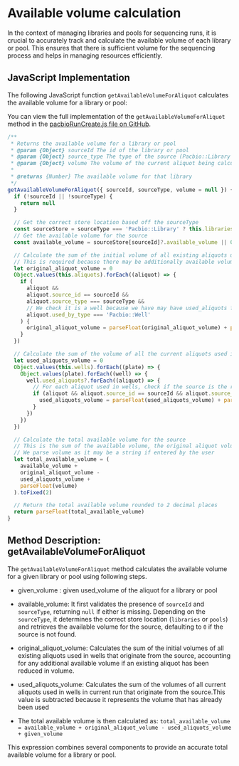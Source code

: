 # Available volume calculation

In the context of managing libraries and pools for sequencing runs, it is crucial to accurately track and calculate the available volume of each library or pool. 
This ensures that there is sufficient volume for the sequencing process and helps in managing resources efficiently.

## JavaScript Implementation
The following JavaScript function `getAvailableVolumeForAliquot` calculates the available volume for a library or pool:

You can view the full implementation of the `getAvailableVolumeForAliquot` method in the [pacbioRunCreate.js file on GitHub](https://github.com/sanger/traction-ui/blob/develop/src/stores/pacbioRunCreate.js).

```javascript
/**
 * Returns the available volume for a library or pool
 * @param {Object} sourceId The id of the library or pool
 * @param {Object} source_type The type of the source (Pacbio::Library or Pacbio::Pool)
 * @param {Object} volume The volume of the current aliquot being calculated for
 *
 * @returns {Number} The available volume for that library
 */
getAvailableVolumeForAliquot({ sourceId, sourceType, volume = null }) {
  if (!sourceId || !sourceType) {
    return null
  }

  // Get the correct store location based off the sourceType
  const sourceStore = sourceType === 'Pacbio::Library' ? this.libraries : this.pools
  // Get the available volume for the source
  const available_volume = sourceStore[sourceId]?.available_volume || 0

  // Calculate the sum of the initial volume of all existing aliquots used in wells that are from the source
  // This is required because there may be additionally available volume if an existing aliquot has been reduced in volume
  let original_aliquot_volume = 0
  Object.values(this.aliquots).forEach((aliquot) => {
    if (
      aliquot &&
      aliquot.source_id == sourceId &&
      aliquot.source_type === sourceType &&
      // We check it is a well because we have may have used_aliquots from a pool
      aliquot.used_by_type === 'Pacbio::Well'
    ) {
      original_aliquot_volume = parseFloat(original_aliquot_volume) + parseFloat(aliquot.volume)
    }
  })

  // Calculate the sum of the volume of all the current aliquots used in wells that are from the source
  let used_aliquots_volume = 0
  Object.values(this.wells).forEach((plate) => {
    Object.values(plate).forEach((well) => {
      well.used_aliquots?.forEach((aliquot) => {
        // For each aliquot used in wells, check if the source is the required source and if so add the volume used
        if (aliquot && aliquot.source_id == sourceId && aliquot.source_type === sourceType) {
          used_aliquots_volume = parseFloat(used_aliquots_volume) + parseFloat(aliquot.volume)
        }
      })
    })
  })

  // Calculate the total available volume for the source
  // This is the sum of the available volume, the original aliquot volume, the current aliquot volume and the given volume
  // We parse volume as it may be a string if entered by the user
  let total_available_volume = (
    available_volume +
    original_aliquot_volume -
    used_aliquots_volume +
    parseFloat(volume)
  ).toFixed(2)

  // Return the total available volume rounded to 2 decimal places
  return parseFloat(total_available_volume)
}

```

## Method Description: getAvailableVolumeForAliquot

The `getAvailableVolumeForAliquot` method calculates the available volume for a given library or pool using following steps.

- given_volume : given used_volume of the aliquot for a library or pool

- available_volume: It first validates the presence of `sourceId` and `sourceType`, returning `null` if either is missing. Depending on the `sourceType`, it determines the correct store location (`libraries` or `pools`) and retrieves the available volume for the source, defaulting to `0` if the source is not found.

- original_aliquot_volume: Calculates the sum of the initial volumes of all existing aliquots used in wells that originate from the source, accounting for any additional available volume if an existing aliquot has been reduced in volume.

- used_aliquots_volume: Calculates the sum of the volumes of all current aliquots used in wells in current run that originate from the source.This value is subtracted because it represents the volume that has already been used

- The total available volume is then calculated as: `total_available_volume = available_volume + original_aliquot_volume - used_aliquots_volume + given_volume` 

This expression combines several components to provide an accurate total available volume for a library or pool.
